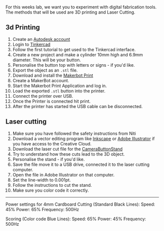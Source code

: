 For this weeks lab, we want you to experiment with digital fabrication tools. The methods that will be used are 3D printing and Laser Cutting.  

## 3d Printing 
1. Create an [Autodesk account](https://accounts.autodesk.com/register)
2. Login to [Tinkercad](https://www.tinkercad.com/)
3. Follow the first tutorial to get used to the Tinkercad interface.
4. Create a new project and make a cylinder 10mm high and 6.9mm diameter. This will be your button.
5. Personalise the button top with letters or signs - if you'd like.
6. Export the object as an `.stl` file.
7. Download and install the [Makerbot Print](https://www.makerbot.com/print/)
8. Create a MakerBot account.
9. Start the Makerbot Print Application and log in. 
10. Load the exported `.stl` button into the printer. 
11. Connect the printer over USB.
12. Once the Printer is connected hit print. 
13. After the printer has started the USB cable can be disconnected.

## Laser cutting
1. Make sure you have followed the safety instructions from Niti
2. Download a vector editing program like [Inkscape](https://inkscape.org/en/) or [Adobe Illustrator](https://www.adobe.com/products/illustrator.html) if you have access to the Creative Cloud. 
3. Download the laser cut file for the [CameraButtonStand](https://github.com/FAR-Lab/Developing-and-Designing-Interactive-Devices/blob/master/CameraButtonStand.svg) 
4. Try to understand how these cuts lead to the 3D object.
5. Personalise the stand - if you'd like.
6. Save the file move it to a USB drive, connected it to the laser cutting computer.
7.  Open the file in Adobe Illustrator on that computer. 
8.  Set the line-width to 0.001pt.
9.  Follow the instructions to cut the stand.
10.  Make sure you color code it correctly.

---
Power settings for 4mm Cardboard
Cutting (Standard Black Lines):
	Speed: 45%
	Power: 65%
	Frequency: 500Hz

Scoring (Color code Blue Lines):
	Speed: 65%
	Power: 45%
	Frequency: 500Hz



